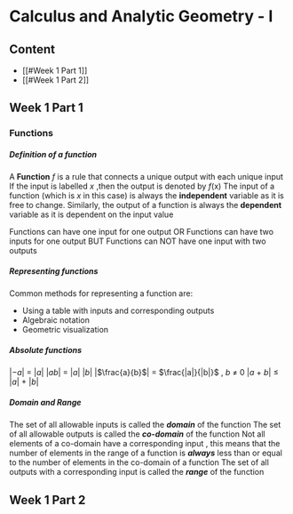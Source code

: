 # Calculus and Analytic Geometry - I

## Content
- [[#Week 1 Part 1]]
- [[#Week 1 Part 2]]
## Week 1 Part 1
### Functions
##### Definition of a function
A **Function** *f* is a rule that connects a unique output with each unique input 
If the input is labelled *x* ,then the output is denoted by *f*(x)
The input of a function (which is *x* in this case) is always the **independent** variable as it is free to change. Similarly, the output of a function is always the **dependent** variable as it is dependent on the input value

Functions can have one input for one output
                 OR
Functions can have two inputs for one output
				BUT
Functions can NOT have one input with two outputs 
##### Representing functions
Common methods for representing a function are:
- Using a table with inputs and corresponding outputs
- Algebraic notation
- Geometric visualization



##### Absolute functions
$|-a|$  = $|a|$
$|ab|$ = $|a|$ $|b|$ 
|$\frac{a}{b}$| = $\frac{|a|}{|b|}$ , $b$ $\neq$ 0
|$a$ + $b$| $\leq$ |$a$| + |$b$|
##### Domain and Range
The set of all allowable inputs is called the ***domain*** of the function
The set of all allowable outputs is called the ***co-domain*** of the function
	Not all elements of a co-domain have a corresponding input , this means that the number of elements in the range of a function is ***always*** less than or equal to the number of elements in the co-domain of a function
The set of all outputs with a corresponding input is called the ***range*** of the function

## Week 1 Part 2